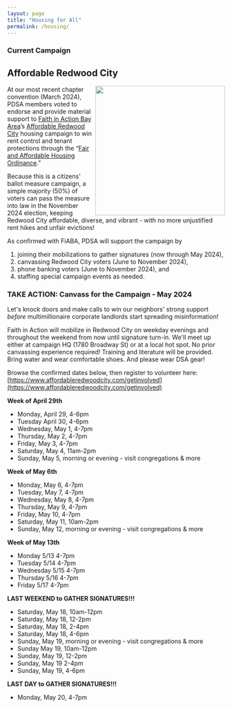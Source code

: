 ```yaml
---
layout: page
title: "Housing for All"
permalink: /housing/
---
```

<h3>Current Campaign</h3>

<h2>Affordable Redwood City</h2>

<img src="https://peninsuladsa.org/assets/images/AffordableRedwoodCity.png" align="right" height="300" width="300">  

At our most recent chapter convention (March 2024), PDSA members voted to endorse and provide material support to [Faith in Action Bay Area](https://faithinactionba.org/)’s [Affordable Redwood City](https://www.affordableredwoodcity.com/) housing campaign to win rent control and tenant protections through the “[Fair and Affordable Housing Ordinance](https://static1.squarespace.com/static/65ad75e444d969650cbc8a2b/t/65b16af6a8980e7386ce3976/1706126070592/Redwood+City+Final+as+submitted+12+11+23.docx.pdf).”  

Because this is a citizens' ballot measure campaign, a simple majority (50%) of voters can pass the measure into law in the November 2024 election, keeping Redwood City affordable, diverse, and vibrant - with no more unjustified rent hikes and unfair evictions!

As confirmed with FiABA, PDSA will support the campaign by

1. joining their mobilizations to gather signatures (now through May 2024),
2. canvassing Redwood City voters (June to November 2024),
3. phone banking voters (June to November 2024), and 
4. staffing special campaign events as needed. 

<h3>TAKE ACTION: Canvass for the Campaign - May 2024</h3>

Let's knock doors and make calls to win our neighbors' strong support _before_ multimillionaire corporate landlords start spreading misinformation!

Faith in Action will mobilize in Redwood City on weekday evenings and throughout the weekend from now until signature turn-in. We'll meet up either at campaign HQ (1780 Broadway St) or at a local hot spot. No prior canvassing experience required! Training and literature will be provided. Bring water and wear comfortable shoes. And please wear DSA gear!

Browse the confirmed dates below, then register to volunteer here: [https://www.affordableredwoodcity.com/getinvolved](https://www.affordableredwoodcity.com/getinvolved)

**Week of April 29th**
- Monday, April 29, 4-6pm
- Tuesday April 30, 4-6pm
- Wednesday, May 1, 4-7pm
- Thursday, May 2, 4-7pm
- Friday, May 3, 4-7pm
- Saturday, May 4, 11am-2pm
- Sunday, May 5, morning or evening - visit congregations & more

**Week of May 6th**
- Monday, May 6, 4-7pm
- Tuesday, May 7, 4-7pm
- Wednesday, May 8, 4-7pm
- Thursday, May 9, 4-7pm
- Friday, May 10, 4-7pm
- Saturday, May 11, 10am-2pm
- Sunday, May 12, morning or evening - visit congregations & more

**Week of May 13th**
- Monday 5/13 4-7pm
- Tuesday 5/14 4-7pm
- Wednesday 5/15 4-7pm
- Thursday 5/16 4-7pm
- Friday 5/17 4-7pm

**LAST WEEKEND to GATHER SIGNATURES!!!**
- Saturday, May 18, 10am-12pm
- Saturday, May 18, 12-2pm
- Saturday, May 18, 2-4pm
- Saturday, May 18, 4-6pm
- Sunday, May 19, morning or evening - visit congregations & more
- Sunday May 19, 10am-12pm
- Sunday, May 19, 12-2pm
- Sunday, May 19 2-4pm
- Sunday, May 19, 4-6pm

**LAST DAY to GATHER SIGNATURES!!!**
- Monday, May 20, 4-7pm
